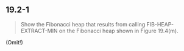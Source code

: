 ## 19.2-1

> Show the Fibonacci heap that results from calling $\text{FIB-HEAP-EXTRACT-MIN}$ on the Fibonacci heap shown in Figure 19.4(m).

(Omit!)
